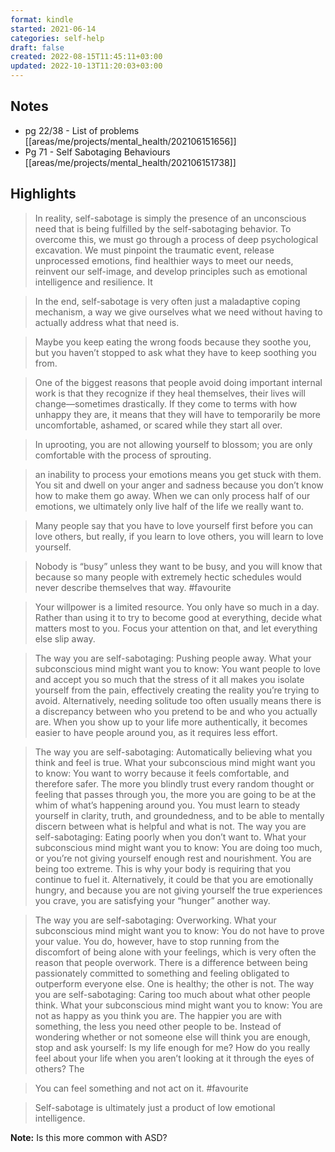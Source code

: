 ```yaml
---
format: kindle
started: 2021-06-14
categories: self-help
draft: false
created: 2022-08-15T11:45:11+03:00
updated: 2022-10-13T11:20:03+03:00
---
```


## Notes

- pg 22/38 - List of problems [[areas/me/projects/mental_health/202106151656]]
- Pg 71 - Self Sabotaging Behaviours [[areas/me/projects/mental_health/202106151738]]

## Highlights

> In reality, self-sabotage is simply the presence of an unconscious need that is being fulfilled by the self-sabotaging behavior. To overcome this, we must go through a process of deep psychological excavation. We must pinpoint the traumatic event, release unprocessed emotions, find healthier ways to meet our needs, reinvent our self-image, and develop principles such as emotional intelligence and resilience. It

> In the end, self-sabotage is very often just a maladaptive coping mechanism, a way we give ourselves what we need without having to actually address what that need is.

> Maybe you keep eating the wrong foods because they soothe you, but you haven’t stopped to ask what they have to keep soothing you from.

> One of the biggest reasons that people avoid doing important internal work is that they recognize if they heal themselves, their lives will change—sometimes drastically. If they come to terms with how unhappy they are, it means that they will have to temporarily be more uncomfortable, ashamed, or scared while they start all over.

> In uprooting, you are not allowing yourself to blossom; you are only comfortable with the process of sprouting.

> an inability to process your emotions means you get stuck with them. You sit and dwell on your anger and sadness because you don’t know how to make them go away. When we can only process half of our emotions, we ultimately only live half of the life we really want to.

> Many people say that you have to love yourself first before you can love others, but really, if you learn to love others, you will learn to love yourself.

> Nobody is “busy” unless they want to be busy, and you will know that because so many people with extremely hectic schedules would never describe themselves that way. #favourite

> Your willpower is a limited resource. You only have so much in a day. Rather than using it to try to become good at everything, decide what matters most to you. Focus your attention on that, and let everything else slip away.

> The way you are self-sabotaging: Pushing people away. What your subconscious mind might want you to know: You want people to love and accept you so much that the stress of it all makes you isolate yourself from the pain, effectively creating the reality you’re trying to avoid. Alternatively, needing solitude too often usually means there is a discrepancy between who you pretend to be and who you actually are. When you show up to your life more authentically, it becomes easier to have people around you, as it requires less effort.

> The way you are self-sabotaging: Automatically believing what you think and feel is true. What your subconscious mind might want you to know: You want to worry because it feels comfortable, and therefore safer. The more you blindly trust every random thought or feeling that passes through you, the more you are going to be at the whim of what’s happening around you. You must learn to steady yourself in clarity, truth, and groundedness, and to be able to mentally discern between what is helpful and what is not. The way you are self-sabotaging: Eating poorly when you don’t want to. What your subconscious mind might want you to know: You are doing too much, or you’re not giving yourself enough rest and nourishment. You are being too extreme. This is why your body is requiring that you continue to fuel it. Alternatively, it could be that you are emotionally hungry, and because you are not giving yourself the true experiences you crave, you are satisfying your “hunger” another way.

> The way you are self-sabotaging: Overworking. What your subconscious mind might want you to know: You do not have to prove your value. You do, however, have to stop running from the discomfort of being alone with your feelings, which is very often the reason that people overwork. There is a difference between being passionately committed to something and feeling obligated to outperform everyone else. One is healthy; the other is not. The way you are self-sabotaging: Caring too much about what other people think. What your subconscious mind might want you to know: You are not as happy as you think you are. The happier you are with something, the less you need other people to be. Instead of wondering whether or not someone else will think you are enough, stop and ask yourself: Is my life enough for me? How do you really feel about your life when you aren’t looking at it through the eyes of others? The

> You can feel something and not act on it. #favourite 

> Self-sabotage is ultimately just a product of low emotional intelligence.

**Note:** Is this more common with ASD?
